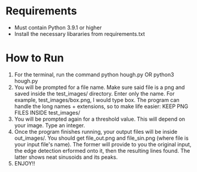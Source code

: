 # Requirements 
- Must contain Python 3.9.1 or higher
- Install the necessary libararies from requirements.txt
# How to Run
1. For the terminal, run the command python hough.py OR python3 hough.py
2. You will be prompted for a file name. Make sure said file is a png and saved inside the test_images/ directory. Enter only the name. For example, test_images/box.png, I would type box. The program can handle the long names + extensions, so to make life easier: KEEP PNG FILES INSIDE test_images/
3. You will be prompted again for a threshold value. This will depend on your image. Type an integer.
4. Once the program finishes running, your output files will be inside out_images/. You should get file_out.png and file_sin.png (where file is your input file's name). The former will provide to you the original input, the edge detection erformed onto it, then the resulting lines found. The latter shows neat sinusoids and its peaks.
5. ENJOY!!
